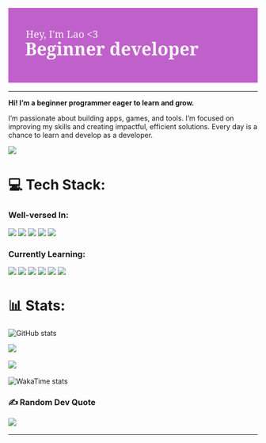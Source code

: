 ![Header](header.png)

---

**Hi! I’m a beginner programmer eager to learn and grow.**

I’m passionate about building apps, games, and tools. I’m focused on improving my skills and creating impactful, efficient solutions. Every day is a chance to learn and develop as a developer.

![](https://komarev.com/ghpvc/?username=Lao-82&style=for-the-badge)

# 💻 Tech Stack:
### Well-versed In:
![](https://img.shields.io/badge/Ubuntu-E95420?style=for-the-badge&logo=ubuntu&logoColor=white) ![](https://img.shields.io/badge/Adobe%20Illustrator-FF9A00?style=for-the-badge&logo=adobe%20illustrator&logoColor=white) ![](https://img.shields.io/badge/blender-%23F5792A.svg?style=for-the-badge&logo=blender&logoColor=white) ![](https://img.shields.io/badge/Canva-%2300C4CC.svg?&style=for-the-badge&logo=Canva&logoColor=white) ![](https://img.shields.io/badge/Krita-203759?style=for-the-badge&logo=krita&logoColor=EEF37B)

### Currently Learning:
![](https://img.shields.io/badge/GIT-E44C30?style=for-the-badge&logo=git&logoColor=white) ![](https://img.shields.io/badge/Arch_Linux-1793D1?style=for-the-badge&logo=arch-linux&logoColor=white) ![](https://img.shields.io/badge/Linux-FCC624?style=for-the-badge&logo=linux&logoColor=black) ![](https://img.shields.io/badge/Python-3776AB?style=for-the-badge&logo=python&logoColor=white) ![](https://img.shields.io/badge/Lua-2C2D72?style=for-the-badge&logo=lua&logoColor=white) ![](https://img.shields.io/badge/NeoVim-%2357A143.svg?&style=for-the-badge&logo=neovim&logoColor=white) 

# 📊 Stats:
![GitHub stats](https://github-readme-stats.vercel.app/api?username=Lao-82&show_icons=true&theme=omni)

![](https://github-readme-streak-stats.herokuapp.com/?user=Lao-82&theme=omni&hide_border=false)<br/>

![](https://github-readme-stats.vercel.app/api/top-langs/?username=Lao-82&theme=omni&hide_border=false&include_all_commits=true&count_private=true&layout=compact)

![WakaTime stats](https://github-readme-stats.vercel.app/api/wakatime?username=Lao-82&theme=omni)

### ✍️ Random Dev Quote
![](https://quotes-github-readme.vercel.app/api?type=horizontal&theme=omni)

---
